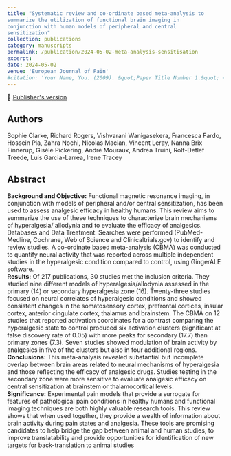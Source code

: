 ```yaml
---
title: "Systematic review and co-ordinate based meta-analysis to
summarize the utilization of functional brain imaging in
conjunction with human models of peripheral and central
sensitization"
collection: publications
category: manuscripts
permalink: /publication/2024-05-02-meta-analysis-sensitisation
excerpt:
date: 2024-05-02
venue: 'European Journal of Pain'
#citation: 'Your Name, You. (2009). &quot;Paper Title Number 1.&quot; <i>Journal 1</i>. 1(1).'
---
```


<!--more-->

📄 [Publisher's version](https://onlinelibrary.wiley.com/doi/pdfdirect/10.1002/ejp.2251)

## Authors
Sophie Clarke, Richard Rogers, Vishvarani Wanigasekera, Francesca Fardo, Hossein Pia, Zahra Nochi, Nicolas Macian, Vincent Leray, Nanna Brix Finnerup, Gisèle Pickering, André Mouraux, Andrea Truini, Rolf-Detlef Treede, Luis Garcia-Larrea, Irene Tracey
## Abstract

**Background and Objective:** Functional magnetic resonance imaging, in conjunction with models of peripheral and/or central sensitization, has been used
to assess analgesic efficacy in healthy humans. This review aims to summarize
the use of these techniques to characterize brain mechanisms of hyperalgesia/
allodynia and to evaluate the efficacy of analgesics.
Databases and Data Treatment: Searches were performed (PubMed-Medline,
Cochrane, Web of Science and Clinicaltrials.gov) to identify and review studies.
A co-ordinate based meta-analysis (CBMA) was conducted to quantify neural activity that was reported across multiple independent studies in the hyperalgesic
condition compared to control, using GingerALE software.  
**Results:** Of 217 publications, 30 studies met the inclusion criteria. They studied
nine different models of hyperalgesia/allodynia assessed in the primary (14) or secondary hyperalgesia zone (16). Twenty-three studies focused on neural correlates of hyperalgesic conditions and showed consistent changes in the somatosensory
cortex, prefrontal cortices, insular cortex, anterior cingulate cortex, thalamus and
brainstem. The CBMA on 12 studies that reported activation coordinates for a contrast comparing the hyperalgesic state to control produced six activation clusters
(significant at false discovery rate of 0.05) with more peaks for secondary (17.7)
than primary zones (7.3). Seven studies showed modulation of brain activity by
analgesics in five of the clusters but also in four additional regions.  
**Conclusions:** This meta-analysis revealed substantial but incomplete overlap
between brain areas related to neural mechanisms of hyperalgesia and those reflecting the efficacy of analgesic drugs. Studies testing in the secondary zone were
more sensitive to evaluate analgesic efficacy on central sensitization at brainstem
or thalamocortical levels.  
**Significance:** Experimental pain models that provide a surrogate for features
of pathological pain conditions in healthy humans and functional imaging techniques are both highly valuable research tools. This review shows that when used
together, they provide a wealth of information about brain activity during pain
states and analgesia. These tools are promising candidates to help bridge the gap
between animal and human studies, to improve translatability and provide opportunities for identification of new targets for back-translation to animal studies
